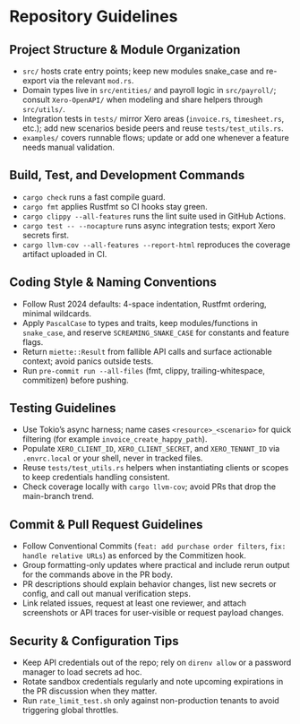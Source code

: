 # Repository Guidelines

## Project Structure & Module Organization
- `src/` hosts crate entry points; keep new modules snake_case and re-export via the relevant `mod.rs`.
- Domain types live in `src/entities/` and payroll logic in `src/payroll/`; consult `Xero-OpenAPI/` when modeling and share helpers through `src/utils/`.
- Integration tests in `tests/` mirror Xero areas (`invoice.rs`, `timesheet.rs`, etc.); add new scenarios beside peers and reuse `tests/test_utils.rs`.
- `examples/` covers runnable flows; update or add one whenever a feature needs manual validation.

## Build, Test, and Development Commands
- `cargo check` runs a fast compile guard.
- `cargo fmt` applies Rustfmt so CI hooks stay green.
- `cargo clippy --all-features` runs the lint suite used in GitHub Actions.
- `cargo test -- --nocapture` runs async integration tests; export Xero secrets first.
- `cargo llvm-cov --all-features --report-html` reproduces the coverage artifact uploaded in CI.

## Coding Style & Naming Conventions
- Follow Rust 2024 defaults: 4-space indentation, Rustfmt ordering, minimal wildcards.
- Apply `PascalCase` to types and traits, keep modules/functions in `snake_case`, and reserve `SCREAMING_SNAKE_CASE` for constants and feature flags.
- Return `miette::Result` from fallible API calls and surface actionable context; avoid panics outside tests.
- Run `pre-commit run --all-files` (fmt, clippy, trailing-whitespace, commitizen) before pushing.

## Testing Guidelines
- Use Tokio’s async harness; name cases `<resource>_<scenario>` for quick filtering (for example `invoice_create_happy_path`).
- Populate `XERO_CLIENT_ID`, `XERO_CLIENT_SECRET`, and `XERO_TENANT_ID` via `.envrc.local` or your shell, never in tracked files.
- Reuse `tests/test_utils.rs` helpers when instantiating clients or scopes to keep credentials handling consistent.
- Check coverage locally with `cargo llvm-cov`; avoid PRs that drop the main-branch trend.

## Commit & Pull Request Guidelines
- Follow Conventional Commits (`feat: add purchase order filters`, `fix: handle relative URLs`) as enforced by the Commitizen hook.
- Group formatting-only updates where practical and include rerun output for the commands above in the PR body.
- PR descriptions should explain behavior changes, list new secrets or config, and call out manual verification steps.
- Link related issues, request at least one reviewer, and attach screenshots or API traces for user-visible or request payload changes.

## Security & Configuration Tips
- Keep API credentials out of the repo; rely on `direnv allow` or a password manager to load secrets ad hoc.
- Rotate sandbox credentials regularly and note upcoming expirations in the PR discussion when they matter.
- Run `rate_limit_test.sh` only against non-production tenants to avoid triggering global throttles.
